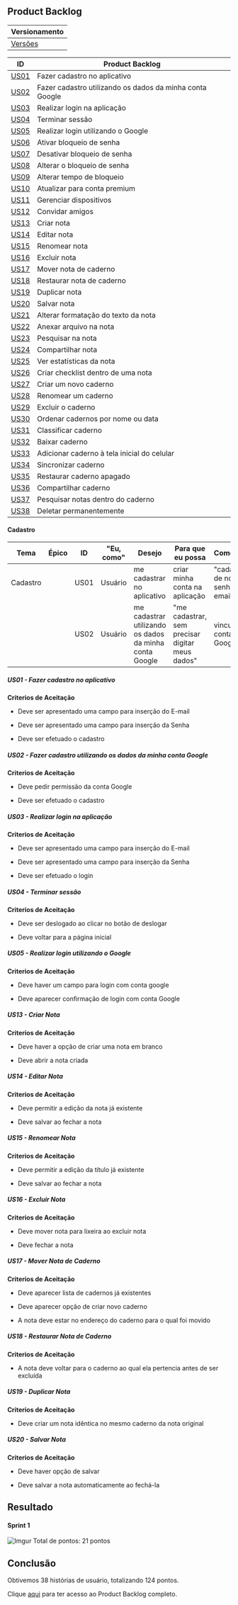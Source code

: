 ## Product Backlog

|Versionamento|
|-------|
|[Versões](https://requisitos-2018-2-evernote.github.io/Evernote/Modelagem3-versões) |

|ID| Product Backlog|
|--|--|
|[US01](https://requisitos-2018-2-evernote.github.io/Evernote/Modelagem3/#us01-fazer-cadastro-no-aplicativo)|Fazer cadastro no aplicativo|
|[US02](https://requisitos-2018-2-evernote.github.io/Evernote/Modelagem3/#us02-fazer-cadastro-no-aplicativo-utilizando-os-dados-da-minha-conta-google)|Fazer cadastro utilizando os dados da minha conta Google|
|[US03](https://requisitos-2018-2-evernote.github.io/Evernote/Modelagem3/#us03-realizar-login-na-aplicacao)|Realizar login na aplicação|
|[US04](https://requisitos-2018-2-evernote.github.io/Evernote/Modelagem3/#us04-terminar-sessao)|Terminar sessão |
|[US05](https://requisitos-2018-2-evernote.github.io/Evernote/Modelagem3/#us05-realizar-login-utilizando-o-google)|Realizar login utilizando o Google|
|[US06](https://requisitos-2018-2-evernote.github.io/Evernote/Modelagem3/#us06-ativar-bloqueio-de-senha)|Ativar bloqueio de senha|
|[US07](https://requisitos-2018-2-evernote.github.io/Evernote/Modelagem3/#us07-deativar-bloqueio-de-senha)|Desativar bloqueio de senha|
|[US08](https://requisitos-2018-2-evernote.github.io/Evernote/Modelagem3/#us08-alterar-o-bloqueio-de-senha)|Alterar o bloqueio de senha|
|[US09](https://requisitos-2018-2-evernote.github.io/Evernote/Modelagem3/#us09-alterar-tempo-de-bloqueio)|Alterar tempo de bloqueio|
|[US10](https://requisitos-2018-2-evernote.github.io/Evernote/Modelagem3/#us10-atualizar-para-conta-premium)|Atualizar para conta premium|
|[US11](https://requisitos-2018-2-evernote.github.io/Evernote/Modelagem3/#us11-gerenciar-dispositivos)|Gerenciar dispositivos|
|[US12](https://requisitos-2018-2-evernote.github.io/Evernote/Modelagem3/#us12-convidar-amigos)|Convidar amigos|
|[US13](https://requisitos-2018-2-evernote.github.io/Evernote/Modelagem3/#us13-criar-nota)|Criar nota|
|[US14](https://requisitos-2018-2-evernote.github.io/Evernote/Modelagem3/#us14-editar-nota)|Editar nota|
|[US15](https://requisitos-2018-2-evernote.github.io/Evernote/Modelagem3/#us15-renomear-nota)|Renomear nota|
|[US16](https://requisitos-2018-2-evernote.github.io/Evernote/Modelagem3/#us16-excluir-nota)|Excluir nota|
|[US17](https://requisitos-2018-2-evernote.github.io/Evernote/Modelagem3/#us17-mover-nota-de-caderno)|Mover nota de caderno|
|[US18](https://requisitos-2018-2-evernote.github.io/Evernote/Modelagem3/#us18-restaurar-nota-de-caderno)|Restaurar nota de caderno|
|[US19](https://requisitos-2018-2-evernote.github.io/Evernote/Modelagem3/#us19-duplicar-nota)|Duplicar nota|
|[US20](https://requisitos-2018-2-evernote.github.io/Evernote/Modelagem3/#us20-salvar-nota)|Salvar nota|
|[US21](https://requisitos-2018-2-evernote.github.io/Evernote/Modelagem3/#us21-alterar-formatacao-do-texto-da-nota)|Alterar formatação do texto da nota|
|[US22](https://requisitos-2018-2-evernote.github.io/Evernote/Modelagem3/#us22-anexar-arquivo-na-nota)|Anexar arquivo na nota|
|[US23](https://requisitos-2018-2-evernote.github.io/Evernote/Modelagem3/#us23-pesquisar-na-nota)|Pesquisar na nota|
|[US24](https://requisitos-2018-2-evernote.github.io/Evernote/Modelagem3/#us24-compartilhar-nota)|Compartilhar nota|
|[US25](https://requisitos-2018-2-evernote.github.io/Evernote/Modelagem3/#us25-ver-estatísticas-da-nota)|Ver estatísticas da nota|
|[US26](https://requisitos-2018-2-evernote.github.io/Evernote/Modelagem3/#us26-criar-checklist-dentro-de-uma-nota)|Criar checklist dentro de uma nota|
|[US27](https://requisitos-2018-2-evernote.github.io/Evernote/Modelagem3/#us27-criar-um-novo-caderno)|Criar um novo caderno|
|[US28](https://requisitos-2018-2-evernote.github.io/Evernote/Modelagem3/#us28-renomear-um-caderno)|Renomear um caderno|
|[US29](https://requisitos-2018-2-evernote.github.io/Evernote/Modelagem3/#us29-excluir-o-caderno)|Excluir o caderno|
|[US30](https://requisitos-2018-2-evernote.github.io/Evernote/Modelagem3/#us30-ordenar-cadernos-por-nome-ou-data)|Ordenar cadernos por nome ou data|
|[US31](https://requisitos-2018-2-evernote.github.io/Evernote/Modelagem3/#us31-classificar-caderno)|Classificar caderno|
|[US32](https://requisitos-2018-2-evernote.github.io/Evernote/Modelagem3/#us32-baixar-caderno)|Baixar caderno|
|[US33](https://requisitos-2018-2-evernote.github.io/Evernote/Modelagem3/#us33-adicionar-caderno-a-tela-inicial-do-celular)|Adicionar caderno à tela inicial do celular|
|[US34](https://requisitos-2018-2-evernote.github.io/Evernote/Modelagem3/#us34-sincronizar-caderno)|Sincronizar caderno|
|[US35](https://requisitos-2018-2-evernote.github.io/Evernote/Modelagem3/#us35-restaurar-caderno-apagado)|Restaurar caderno apagado|
|[US36](https://requisitos-2018-2-evernote.github.io/Evernote/Modelagem3/#us36-compartilhar-caderno)|Compartilhar caderno|
|[US37](https://requisitos-2018-2-evernote.github.io/Evernote/Modelagem3/#us37-pesquisar-notas-dentro-do-caderno)|Pesquisar notas dentro do caderno|
|[US38](https://requisitos-2018-2-evernote.github.io/Evernote/Modelagem3/#us38-deletar-permanentemente)|Deletar permanentemente|

#### Cadastro


| Tema     | Épico                         | ID   | "Eu, como" | Desejo                                                 | Para que eu possa                                      | Comentário                                  | Sprint | pontos | prioridade  | 
|----------|-------------------------------|------|------------|--------------------------------------------------------|--------------------------------------------------------|---------------------------------------------|--------|--------|-------------| 
| Cadastro |                               | US01 | Usuário    | me cadastrar no aplicativo                             | criar minha conta na aplicação                         | "cadastro de nome, senha, email"            | 1      | 5      | Muito Alta  | 
|          |                               | US02 | Usuário    | me cadastrar utilizando os dados da minha conta Google | "me cadastrar, sem precisar digitar meus dados"        | vincular conta do Google                    | 3      | 5      | Alta        | 

##### US01 - Fazer cadastro no aplicativo

**Criterios de Aceitação**

- Deve ser apresentado uma campo para inserção do E-mail

- Deve ser apresentado uma campo para inserção da Senha

- Deve ser efetuado o cadastro


##### US02 - Fazer cadastro utilizando os dados da minha conta Google

**Criterios de Aceitação**

-  Deve pedir permissão da conta Google

- Deve ser efetuado o cadastro



##### US03 - Realizar login na aplicação

**Criterios de Aceitação**

-  Deve ser apresentado uma campo para inserção do E-mail

- Deve ser apresentado uma campo para inserção da Senha

- Deve ser efetuado o login


##### US04 - Terminar sessão

**Criterios de Aceitação**

- Deve ser deslogado ao clicar no botão de deslogar

- Deve voltar para a página inicial


##### US05 - Realizar login utilizando o Google

**Criterios de Aceitação**

- Deve haver um campo para login com conta google

- Deve aparecer confirmação de login com conta Google


##### US13 - Criar Nota

**Criterios de Aceitação**

- Deve haver a opção de criar uma nota em branco

- Deve abrir a nota criada


##### US14 - Editar Nota

**Criterios de Aceitação**

- Deve permitir a edição da nota já existente

- Deve salvar ao fechar a nota


##### US15 - Renomear Nota

**Criterios de Aceitação**

- Deve permitir a edição da título já existente

- Deve salvar ao fechar a nota


##### US16 - Excluir Nota

**Criterios de Aceitação**

- Deve mover nota para lixeira ao excluir nota

- Deve fechar a nota


##### US17 - Mover Nota de Caderno

**Criterios de Aceitação**

- Deve aparecer lista de cadernos já existentes

- Deve aparecer opção de criar novo caderno

- A nota deve estar no endereço do caderno para o qual foi movido


##### US18 - Restaurar Nota de Caderno

**Criterios de Aceitação**

- A nota deve voltar para o caderno ao qual ela pertencia antes de ser excluída


##### US19 - Duplicar Nota

**Criterios de Aceitação**

- Deve criar um nota idêntica no mesmo caderno da nota original


##### US20 - Salvar Nota

**Criterios de Aceitação**

- Deve haver opção de salvar

- Deve salvar a nota automaticamente ao fechá-la





## Resultado
#### Sprint 1

![Imgur](https://i.imgur.com/sEWsLZU.png)
Total de pontos: 21 pontos

## Conclusão

Obtivemos 38 histórias de usuário, totalizando 124 pontos.

Clique [aqui](https://docs.google.com/spreadsheets/d/1cEXzIZBpXOSc3k0KLjiRVBGG20TGeL6wHlkrhHpQw2I/edit#gid=1512588497) para ter acesso ao Product Backlog completo.

